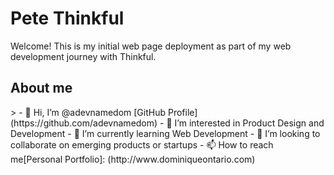 <h1>Pete Thinkful</h1>

Welcome! This is my initial web page deployment as part of my web development journey with Thinkful.

<h2>About me</h2>
>
- 👋 Hi, I’m @adevnamedom [GitHub Profile] (https://github.com/adevnamedom)
- 👀 I’m interested in Product Design and Development
- 🌱 I’m currently learning Web Development
- 💞️ I’m looking to collaborate on emerging products or startups
- 📫 How to reach me[Personal Portfolio]: (http://www.dominiqueontario.com)

<!---
adevnamedom/adevnamedom is a ✨ special ✨ repository because its `README.md` (this file) appears on your GitHub profile.
You can click the Preview link to take a look at your changes.
--->

